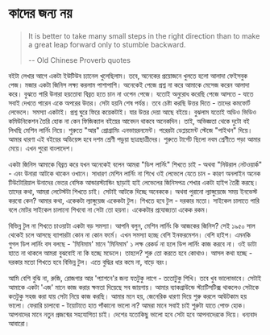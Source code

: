 # কাদের জন্য নয়

> It is better to take many small steps in the right direction than to make a great leap forward only to stumble backward.
>
> -- Old Chinese Proverb quotes

বইটা লেখার আগে একটা ইউটিউব চ্যানেল খুলেছিলাম। তবে, অনেকের প্রয়োজনে খুলতে হলো আলাদা ফেইসবুক পেজ। মজার একটা জিনিস লক্ষ্য করলাম পাশাপাশি। অনেকেই পেজে প্রশ্ন না করে আমাকে মেসেজ করেন আলাদা করে। বুঝতে পারি উনারা হয়তোবা বিব্রত হতে চান না ওপেন পেজে। যতোই অনুরোধ করেছি পেজে আসতে - যাতে সবাই দেখতে পারেন একে অপরের উত্তর। সেটা হয়নি শেষ পর্যন্ত। তবে চেষ্টা করছি উত্তর দিতে - তাদের কমফোর্ট লেভেলে। সমস্যা একটাই। প্রশ্ন ঘুরে ফিরে কয়েকটাই। যার উত্তর দেয়া আছে বইয়ে। বুঝলাম যতোই অডিও ভিডিও কমিউনিকেশন তৈরি হোক না কেন ফিজিক্যাল বইয়ের আবেদন থাকবে অনেকদিন। তাই, অভিজ্ঞতা থেকে দুটো বই লিখছি মেশিন লার্নিং নিয়ে। শুরুতে "আর" প্রোগ্রামিং এনভায়রনমেন্ট। পরেরটা ডেপ্লয়মেন্ট স্টেজে "পাইথন" দিয়ে। আমার ধারণা এই বইয়ের অডিয়েন্স হবে দশম শ্রেণী পড়ুয়া ছাত্রছাত্রীদের। শুরুতে টার্গেট ছিলো নবম শ্রেণীতে পড়া আমার মেয়ে। এখন পুরো বাংলাদেশ।

একটা জিনিস আমাকে বিব্রত করে যখন অনেকেই বলেন আমরা "ডিপ লার্নিং" শিখতে চাই - অথবা "নিউরাল নেটওয়ার্ক" - এবং উনারা আটকে থাকেন ওখানে। সাধারণ মেশিন লার্নিং না শিখে ওই লেভেলে যেতে চান - কারণ অনলাইন অনেক টিউটোরিয়াল উনাদের ভেতর বেসিক আন্ডারস্ট্যান্ডিং ছাড়াই হাই লেভেলের জিনিসপত্র শেখার একটা হাইপ তৈরী করছে। তাদের কথা, আমরা লেটেস্টটা শিখতে চাই। সেটাই আটকে দিচ্ছে অনেককে। অথবা পুরানো ল্যাঙ্গুয়েজে সময় ইনভেস্ট করবো কেন? আমার কথা, একেকটা ল্যাঙ্গুয়েজ একেকটা টুল। শিখতে হবে টুল - দরকার মতো। সাইকেল চালাতে পারি বলে মোটর সাইকেল চালানো শিখবো না সেটা তো হয়না। একেকটার প্রযোজ্যতা একেক রকম।

বিভিন্ন টুল না শিখতে চাওয়াটা একটা বড় সমস্যা। আপনি বলুন, মেশিন লার্নিং কি আজকের জিনিস? সেই ১৯৫০ সাল থেকেই চলে আসছে ব্যাপারটা কোন না কোন ফর্মে। এখন সমস্যা হচ্ছে বেশি ইনফরমেশন। বেশি হাইপ। এমনকি গুগল ডিপ লার্নিং বস বলছে - 'মিনিমাম' মানে 'মিনিমাম' ১ লক্ষ রেকর্ড না হলে ডিপ লার্নিং কাজ করবে না। ওই ডাটা হাতে না থাকলে আমরা বুঝবোই না কি হচ্ছে মডেলে। তাহলে? শুরু তো করতে হবে কোথাও। আসল কথা হচ্ছে - দরকার মতো শিখতে হবে বিভিন্ন টুল। এতে বুদ্ধির ধার কমে না, বাড়ে বরং।

আমি বেশি বুঝি না, রুজি, রোজগার আর 'প্যাশনে'র জন্য যতটুকু লাগে - ততোটুকু শিখি। তবে খুব ভালোভাবে। সেটাই আমাকে একটা 'এজ' মানে কাজ করার ক্ষমতা দিয়েছে সব জায়গায়। আমার ব্যাকগ্রাউন্ডে স্ট্যাটিসটিক্স থাকলেও সেটাকে কতটুকু সহজ করা যায় সেটা নিয়ে কাজ করছি। আমার মনে হয়, জেনেরিক ধারণা দিয়ে শুরু করলে আউটকাম হয় ভালো। ফেরারি চালাবো - টয়োটাতে হাত পাঁকানো ভালো না? আমরা মানে সবাই চাই শুরুটা যাতে পোক্ত হোক। আপনাদের মানে নতুন প্রজন্মের সহযোগিতা চাই। দেশের যতোকিছু ভালো হবে সেটা হবে আপনাদেরকে দিয়ে। ধন্যবাদ আবারো।

